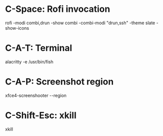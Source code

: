 # C-Space: Rofi invocation
rofi -modi combi,drun -show combi -combi-modi "drun,ssh" -theme slate -show-icons

# C-A-T: Terminal
alacritty -e /usr/bin/fish

# C-A-P: Screenshot region
xfce4-screenshooter --region

# C-Shift-Esc: xkill
xkill
